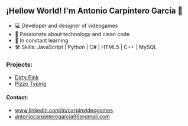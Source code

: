 ## ¡Hellow World! I'm Antonio Carpintero García 👋
- 💻 Developer and designer of videogames
- 🚀 Passionate about technology and clean code
- 🌱 In constant learning
- 🛠 Skills: JavaScript | Python | C# | HTML5 | C++ | MySQL

### Projects:
- [Dirty Pink](https://ldjam.com/events/ludum-dare/41/dirty-pink)
- [Pizzo Typing](https://ldjam.com/events/ludum-dare/44/pizzotyping) 

#### Contact:
- www.linkedin.com/in/carpinvideogames
- antoniocarpinterogarcia96@gmail.com
  
